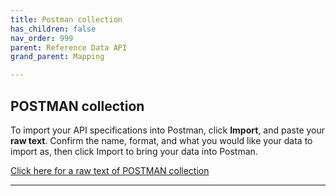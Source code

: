 ```yaml
---
title: Postman collection
has_children: false
nav_order: 999
parent: Reference Data API
grand_parent: Mapping

---
```

## POSTMAN collection

To import your API specifications into Postman, click **Import**, and paste your **raw text**.
Confirm the name, format, and what you would like your data to import as, then click Import to bring your data into Postman.

<a href="http://docs.integratedpanel.toluna.com/resources/ref-data-api.txt" target="_blank" class="btn">Click here for a raw text of POSTMAN collection</a>

---